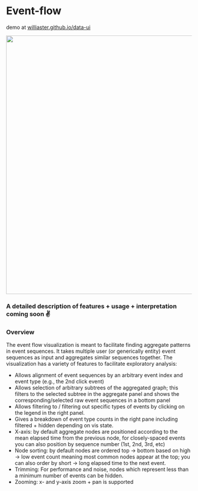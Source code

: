 # Event-flow

demo at [williaster.github.io/data-ui](https://williaster.github.io/data-ui)

<img
  width="700"
  src="https://user-images.githubusercontent.com/4496521/28103495-d58b2c34-668a-11e7-86c3-3b33d853153a.gif"
/>

### A detailed description of features + usage + interpretation coming soon :v:

### Overview
The event flow visualization is meant to facilitate finding aggregate patterns in event sequences. It takes multiple user (or generically entity) event sequences as input and aggregates similar sequences together. The visualization has a variety of features to facilitate exploratory analysis:

- Allows alignment of event sequences by an arbitrary event index and event type (e.g., the 2nd click event)
- Allows selection of arbitrary subtrees of the aggregated graph; this filters to the selected subtree in the aggregate panel and shows the corresponding/selected raw event sequences in a bottom panel
- Allows filtering to / filtering out specific types of events by clicking on the legend in the right panel.
- Gives a breakdown of event type counts in the right pane including filtered + hidden depending on vis state.
- X-axis: by default aggregate nodes are positioned according to the mean elapsed time from the previous node, for closely-spaced events you can also position by sequence number (1st, 2nd, 3rd, etc)
- Node sorting: by default nodes are ordered top -> bottom based on high -> low event count meaning most common nodes appear at the top; you can also order by short -> long elapsed time to the next event.
- Trimming: For performance and noise, nodes which represent less than a minimum number of events can be hidden.
- Zooming: x- and y-axis zoom + pan is supported
